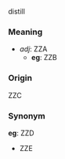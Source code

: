 distill
### Meaning
+ _adj_: ZZA
	+ __eg__: ZZB

### Origin

ZZC

### Synonym

__eg__: ZZD

+ ZZE


